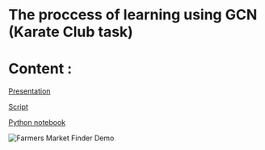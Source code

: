 # The proccess of learning using GCN (Karate Club task)
# Content :
[Presentation](https://github.com/VladislavTominin/ML/blob/master/ippi/presentation_ippi.pdf)

[Script](https://github.com/VladislavTominin/ML/blob/master/ippi/script.pdf)

[Python notebook](https://github.com/VladislavTominin/ML/blob/master/ippi/ippi.ipynb)

![Farmers Market Finder Demo](https://github.com/VladislavTominin/ML/blob/master/ippi/movie_little.gif)
